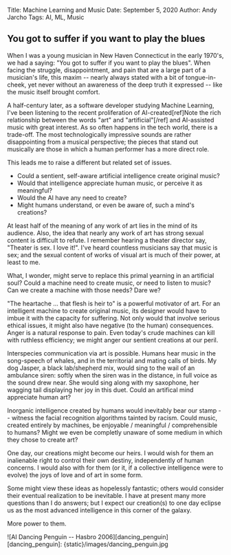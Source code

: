 Title: Machine Learning and Music
Date: September 5, 2020
Author: Andy Jarcho
Tags: AI, ML, Music

## You got to suffer if you want to play the blues

When I was a young musician in New Haven Connecticut in the early 1970's, we had a saying: "You got to suffer if you want to play the blues". 
When facing the struggle, disappointment, and pain that are a large part of a musician's life, this maxim -- nearly always stated with a bit of
tongue-in-cheek, yet never without an awareness of the deep truth it expressed -- like the music itself brought comfort.

A half-century later, as a software developer studying Machine Learning, I've been listening to the recent proliferation of 
AI-created[ref]Note the rich relationship between the words "art" and  "artificial"[/ref] and AI-assisted 
music with great interest. As so often happens in the tech world, there is a trade-off. The most technologically impressive sounds are rather 
disappointing from a musical perspective; the pieces that stand out musically are those in which a human performer has a more direct role.

This leads me to raise a different but related set of issues. 

* Could a sentient, self-aware artificial intelligence create original music?
* Would that intelligence appreciate human music, or perceive it as meaningful? 
* Would the AI have any need to create?
* Might humans understand, or even be aware of, such a mind's creations?

At least half of the meaning of any work of art lies in the mind of its audience. Also, the idea that nearly any work of art has strong sexual 
content is difficult to refute. I remember hearing a theater director say, "Theater is sex. I love it!". I've heard countless musicians say that 
music is sex; and the sexual content of works of visual art is much of their power, at least to me. 

What, I wonder, might serve to replace this primal yearning in an artificial soul? Could a machine need to create music, or need to listen to music?
Can we create a machine with those needs? Dare we?

"The heartache ... that flesh is heir to" is a powerful motivator of art. For an intelligent machine to create original music, its designer would have 
to imbue it with the capacity for suffering. Not only would that involve serious ethical issues, it might also have negative (to the human) consequences.
Anger is a natural response to pain. Even today's crude machines can kill with ruthless efficiency; we might anger our sentient creations at our peril.

Interspecies communication via art is possible. Humans hear music in the song-speech of whales, and in the territorial and mating calls of birds. My dog 
Jasper, a black lab/shepherd mix, would sing to the wail of an ambulance siren: softly when the siren was in the distance, in full voice as the
sound drew near. She would sing along with my saxophone, her wagging tail displaying her joy in this duet. Could an artifical mind appreciate human art?

Inorganic intelligence created by humans would inevitably bear our stamp -- witness the facial recognition algorithms tainted by racism. Could 
music, created entirely by machines, be enjoyable / meaningful / comprehensible to humans? Might we even be completly unaware of some medium in which 
they chose to create art?

One day, our creations might become our heirs. I would wish for them an inalienable right to control their own destiny, independently of human concerns. 
I would also with for them (or it, if a collective intelligence were to evolve) the joys of love and of art in some form.

Some might view these ideas as hopelessly fantastic; others would consider their eventual realization to be inevitable. I have at present
many more questions than I do answers; but I expect our creation(s) to one day eclipse us as the most advanced intelligence in this corner of the galaxy. 

More power to them.

![AI Dancing Penguin -- Hasbro 2006][dancing_penguin]
[dancing_penguin]: {static}/images/dancing_penguin.jpg
